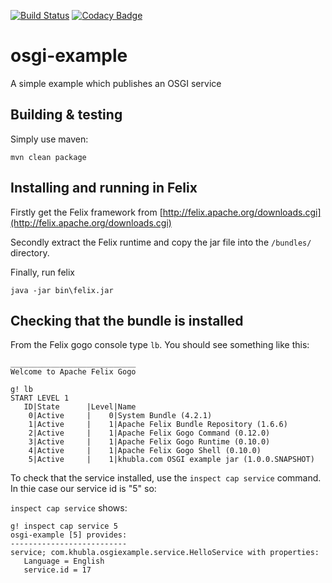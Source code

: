 [![Build Status](https://travis-ci.org/teverett/osgi-example.png?branch=master)](https://travis-ci.org/teverett/osgi-example)
[![Codacy Badge](https://api.codacy.com/project/badge/Grade/578be0a3eb514286b36688ac3e6e0579)](https://www.codacy.com/app/teverett/osgi-example?utm_source=github.com&amp;utm_medium=referral&amp;utm_content=teverett/osgi-example&amp;utm_campaign=Badge_Grade)

osgi-example 
============

A simple example which publishes an OSGI service

Building & testing
------

Simply use maven:

`mvn clean package`

Installing and running in Felix
------

Firstly get the Felix framework from [http://felix.apache.org/downloads.cgi](http://felix.apache.org/downloads.cgi)

Secondly extract the Felix runtime and copy the jar file into the `/bundles/` directory.

Finally, run felix

`java -jar bin\felix.jar`

Checking that the bundle is installed
------

From the Felix gogo console type `lb`. You should see something like this:

```
____________________________
Welcome to Apache Felix Gogo

g! lb
START LEVEL 1
   ID|State      |Level|Name
    0|Active     |    0|System Bundle (4.2.1)
    1|Active     |    1|Apache Felix Bundle Repository (1.6.6)
    2|Active     |    1|Apache Felix Gogo Command (0.12.0)
    3|Active     |    1|Apache Felix Gogo Runtime (0.10.0)
    4|Active     |    1|Apache Felix Gogo Shell (0.10.0)
    5|Active     |    1|khubla.com OSGI example jar (1.0.0.SNAPSHOT)
```

To check that the service installed, use the `inspect cap service` command.  In thie case our service id is "5" so:

`inspect cap service` shows:

```
g! inspect cap service 5
osgi-example [5] provides:
--------------------------
service; com.khubla.osgiexample.service.HelloService with properties:
   Language = English
   service.id = 17
```
